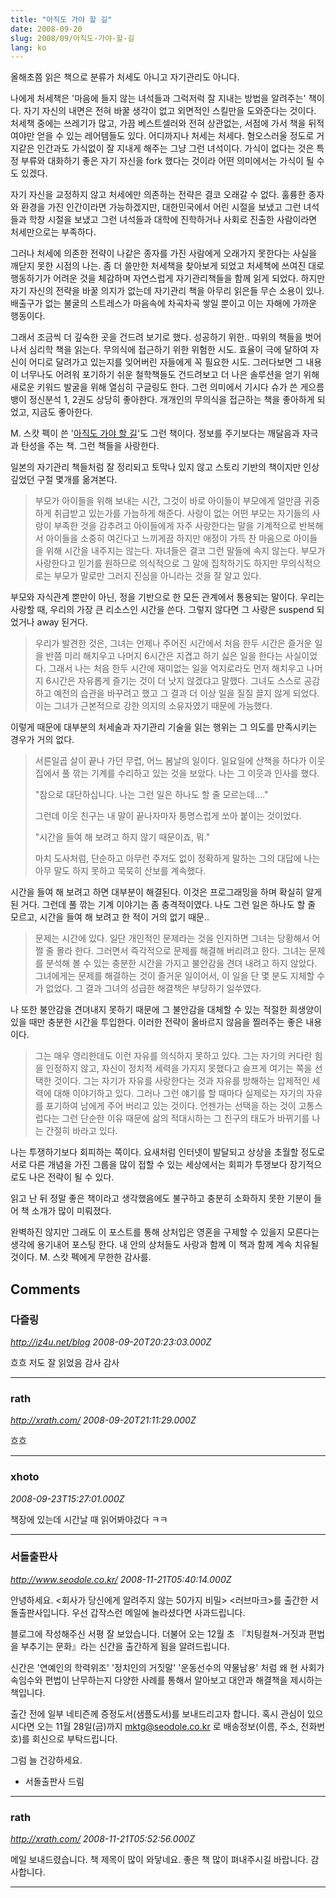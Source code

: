 ```yaml
---
title: "아직도 가야 할 길"
date: 2008-09-20
slug: 2008/09/아직도-가야-할-길
lang: ko
---
```


올해초쯤 읽은 책으로 분류가 처세도 아니고 자기관리도 아니다.

나에게 처세책은 '마음에 들지 않는 녀석들과 그럭저럭 잘 지내는 방법을 알려주는' 책이다. 자기 자신의 내면은 전혀 바꿀 생각이 없고 외면적인 스킬만을 도와준다는 것이다. 처세책 중에는 쓰레기가 많고, 가끔 베스트셀러와 전혀 상관없는, 서점에 가서 책을 뒤적여야만 얻을 수 있는 레어템들도 있다. 어디까지나 처세는 처세다. 혐오스러울 정도로 거지같은 인간과도 가식없이 잘 지내게 해주는 그냥 그런 녀석이다. 가식이 없다는 것은 특정 부류와 대화하기 좋은 자기 자신을 fork 했다는 것이라 어떤 의미에서는 가식이 될 수도 있겠다.

자기 자신을 교정하지 않고 처세에만 의존하는 전략은 결코 오래갈 수 없다. 훌륭한 종자와 환경을 가진 인간이라면 가능하겠지만, 대한민국에서 어린 시절을 보냈고 그런 녀석들과 학창 시절을 보냈고 그런 녀석들과 대학에 진학하거나 사회로 진출한 사람이라면 처세만으로는 부족하다.

그러나 처세에 의존한 전략이 나같은 종자를 가진 사람에게 오래가지 못한다는 사실을 깨닫지 못한 시점의 나는. 좀 더 쓸만한 처세책을 찾아보게 되었고 처세책에 쓰여진 대로 행동하기가 어려운 것을 체감하며 자연스럽게 자기관리책들을 함께 읽게 되었다. 하지만 자기 자신의 전략을 바꿀 의지가 없는데 자기관리 책을 아무리 읽은들 무슨 소용이 있나. 배출구가 없는 불굴의 스트레스가 마음속에 차곡차곡 쌓일 뿐이고 이는 자해에 가까운 행동이다.

그래서 조금씩 더 깊숙한 곳을 건드려 보기로 했다. 성공하기 위한.. 따위의 책들을 벗어나서 심리학 책을 읽는다. 무의식에 접근하기 위한 위험한 시도. 효율이 극에 달하여 자신이 어디로 달려가고 있는지를 잊어버린 자들에게 꼭 필요한 시도. 그러다보면 그 내용이 너무나도 어려워 포기하기 쉬운 철학책들도 건드려보고 더 나은 솔루션을 얻기 위해 새로운 키워드 발굴을 위해 열심히 구글링도 한다. 그런 의미에서 기시다 슈가 쓴 게으름뱅이 정신분석 1, 2권도 상당히 좋아한다. 개개인의 무의식을 접근하는 책을 좋아하게 되었고, 지금도 좋아한다.

M. 스캇 펙이 쓴 '[아직도 가야 할 길](http://www.yes24.com/Goods/FTGoodsView.aspx?goodsNo=2502002&CategoryNumber=001001019004001)'도 그런 책이다. 정보를 주기보다는 깨달음과 자극과 탄성을 주는 책. 그런 책들을 사랑한다.

일본의 자기관리 책들처럼 잘 정리되고 토막나 있지 않고 스토리 기반의 책이지만 인상 깊었던 구절 몇개를 옮겨본다.

> 부모가 아이들을 위해 보내는 시간, 그것이 바로 아이들이 부모에게 얼만큼 귀중하게 취급받고 있는가를 가늠하게 해준다. 사랑이 없는 어떤 부모는 자기들의 사랑이 부족한 것을 감추려고 아이들에게 자주 사랑한다는 말을 기계적으로 반복해서 아이들을 소중히 여긴다고 느끼게끔 하지만 애정이 가득 찬 마음으로 아이들을 위해 시간을 내주지는 않는다. 자녀들은 결코 그런 말들에 속지 않는다. 부모가 사랑한다고 믿기를 원하므로 의식적으로 그 말에 집착하기도 하지만 무의식적으로는 부모가 말로만 그러지 진심을 아니라는 것을 잘 알고 있다.

부모와 자식관계 뿐만이 아닌, 정을 기반으로 한 모든 관계에서 통용되는 말이다. 우리는 사랑할 때, 우리의 가장 큰 리소스인 시간을 쓴다. 그렇지 않다면 그 사랑은 suspend 되었거나 away 된거다.

> 우리가 발견한 것은, 그녀는 언제나 주어진 시간에서 처음 한두 시간은 즐거운 일을 반쯤 미리 해치우고 나머지 6시간은 지겹고 하기 싫은 일을 한다는 사실이었다. 그래서 나는 처음 한두 시간에 재미없는 일을 억지로라도 먼저 해치우고 나머지 6시간은 자유롭게 즐기는 것이 더 낫지 않겠댜고 말했다. 그녀도 스스로 공감하고 예전의 습관을 바꾸려고 했고 그 결과 더 이상 일을 질질 끌지 않게 되었다. 이는 그녀가 근본적으로 강한 의지의 소유자였기 때문에 가능했다.

 

이렇게 때문에 대부분의 처세술과 자기관리 기술을 읽는 행위는 그 의도를 만족시키는 경우가 거의 없다.


> 서른일곱 살이 끝나 가던 무렵, 어느 봄날의 일이다. 일요일에 산책을 하다가 이웃집에서 풀 깎는 기계를 수리하고 있는 것을 보았다. 나는 그 이웃과 인사를 했다.
>
> "참으로 대단하십니다. 나는 그런 일은 하나도 할 줄 모르는데...."
>
> 그런데 이웃 친구는 내 말이 끝나자마자 퉁명스럽게 쏘아 붙이는 것이었다.
> 
> "시간을 들여 해 보려고 하지 않기 때문이죠, 뭐."
> 
> 마치 도사처럼, 단순하고 아무런 주저도 없이 정확하게 말하는 그의 대답에 나는 아무 말도 하지 못하고 묵묵히 산보를 계속했다.

 

시간을 들여 해 보려고 하면 대부분이 해결된다. 이것은 프로그래밍을 하며 확실히 알게 된 거다. 그런데 풀 깎는 기계 이야기는 좀 충격적이였다. 나도 그런 일은 하나도 할 줄 모르고, 시간을 들여 해 보려고 한 적이 거의 없기 때문..
 

> 문제는 시간에 있다. 일단 개인적인 문제라는 것을 인지하면 그녀는 당황해서 어쩔 줄 몰라 한다. 그러면서 즉각적으로 문제를 해결해 버리려고 한다. 그녀는 문제를 분석해 볼 수 있는 충분한 시간을 가지고 불안감을 견뎌 내려고 하지 않았다. 그녀에게는 문제를 해결하는 것이 즐거운 일이어서, 이 일을 단 몇 분도 지체할 수가 없었다. 그 결과 그녀의 성급한 해결책은 부당하기 일쑤였다.


나 또한 불안감을 견뎌내지 못하기 때문에 그 불안감을 대체할 수 있는 적절한 희생양이 있을 때만 충분한 시간을 투입한다. 이러한 전략이 올바르지 않음을 찔러주는 좋은 내용이다.

> 그는 매우 영리한데도 이런 자유를 의식하지 못하고 있다. 그는 자기의 커다란 힘을 인정하지 않고, 자신이 정치적 세력을 가지지 못했다고 슬프게 여기는 쪽을 선택한 것이다. 그는 자기가 자유를 사랑한다는 것과 자유를 방해하는 압제적인 세력에 대해 이야기하고 있다. 그러나 그런 얘기를 할 때마다 실제로는 자기의 자유를 포기하여 남에게 주어 버리고 있는 것이다. 언젠가는 선택을 하는 것이 고통스럽다는 그런 단순한 이유 때문에 삶의 적대시하는 그 친구의 태도가 바뀌기를 나는 간절히 바라고 있다.
 

나는 투쟁하기보다 회피하는 쪽이다. 요새처럼 인터넷이 발달되고 상상을 초월할 정도로 서로 다른 개념을 가진 그룹을 많이 접할 수 있는 세상에서는 회피가 투쟁보다 장기적으로도 나은 전략이 될 수 있다.

 

읽고 난 뒤 정말 좋은 책이라고 생각했음에도 불구하고 충분히 소화하지 못한 기분이 들어 책 소개가 많이 미뤄졌다.

완벽하진 않지만 그래도 이 포스트를 통해 상처입은 영혼을 구제할 수 있을지 모른다는 생각에 용기내어 포스팅 한다. 내 안의 상처들도 사랑과 함께 이 책과 함께 계속 치유될 것이다. M. 스캇 펙에게 무한한 감사를.


## Comments

### 다즐링
*http://iz4u.net/blog*
*2008-09-20T20:23:03.000Z*

흐흐 저도 잘 읽었음 감사 감사

---

### rath
*http://xrath.com/*
*2008-09-20T21:11:29.000Z*

흐흐

---

### xhoto
*2008-09-23T15:27:01.000Z*

책장에 있는데 시간날 때 읽어봐야겄다 ㅋㅋ

---

### 서돌출판사
*http://www.seodole.co.kr/*
*2008-11-21T05:40:14.000Z*

안녕하세요. <회사가 당신에게 알려주지 않는 50가지 비밀> <러브마크>를 출간한 서돌출판사입니다. 우선 갑작스런 메일에 놀라셨다면 사과드립니다. 

블로그에 작성해주신 서평 잘 보았습니다.
더불어 오는 12월 초 『치팅컬쳐-거짓과 편법을 부추기는 문화』라는 신간을 출간하게 됨을 알려드립니다. 

신간은 '연예인의 학력위조' '정치인의 거짓말' '운동선수의 약물남용' 처럼 왜 현 사회가 속임수와 편법이 난무하는지 다양한 사례를 통해서 알아보고 대안과 해결책을 제시하는 책입니다. 

출간 전에 일부 네티즌께 증정도서(샘플도서)를 보내드리고자 합니다. 
혹시 관심이 있으시다면 오는 11월 28일(금)까지 mktg@seodole.co.kr 로 배송정보(이름, 주소, 전화번호)를 회신으로 부탁드립니다. 

그럼 늘 건강하세요. 

- 서돌출판사 드림

---

### rath
*http://xrath.com/*
*2008-11-21T05:52:56.000Z*

메일 보내드렸습니다. 책 제목이 많이 와닿네요. 좋은 책 많이 펴내주시길 바랍니다. 감사합니다.

---

